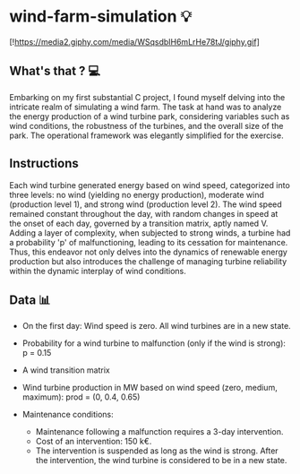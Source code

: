 # wind-farm-simulation 💡
[!https://media2.giphy.com/media/WSqsdbIH6mLrHe78tJ/giphy.gif]

## What's that ? 💻
Embarking on my first substantial C project, I found myself delving into the intricate realm of simulating a wind farm. The task at hand was to analyze the energy production of a wind turbine park, considering variables such as wind conditions, the robustness of the turbines, and the overall size of the park. The operational framework was elegantly simplified for the exercise. 

## Instructions
Each wind turbine generated energy based on wind speed, categorized into three levels: no wind (yielding no energy production), moderate wind (production level 1), and strong wind (production level 2). The wind speed remained constant throughout the day, with random changes in speed at the onset of each day, governed by a transition matrix, aptly named V. Adding a layer of complexity, when subjected to strong winds, a turbine had a probability 'p' of malfunctioning, leading to its cessation for maintenance. Thus, this endeavor not only delves into the dynamics of renewable energy production but also introduces the challenge of managing turbine reliability within the dynamic interplay of wind conditions.

## Data 📊
- On the first day:
Wind speed is zero.
All wind turbines are in a new state.

- Probability for a wind turbine to malfunction (only if the wind is strong): p = 0.15
- A wind transition matrix
- Wind turbine production in MW based on wind speed (zero, medium, maximum):
  prod = (0, 0.4, 0.65)
- Maintenance conditions:
  - Maintenance following a malfunction requires a 3-day intervention.
  - Cost of an intervention: 150 k€.
  - The intervention is suspended as long as the wind is strong.
After the intervention, the wind turbine is considered to be in a new state.
